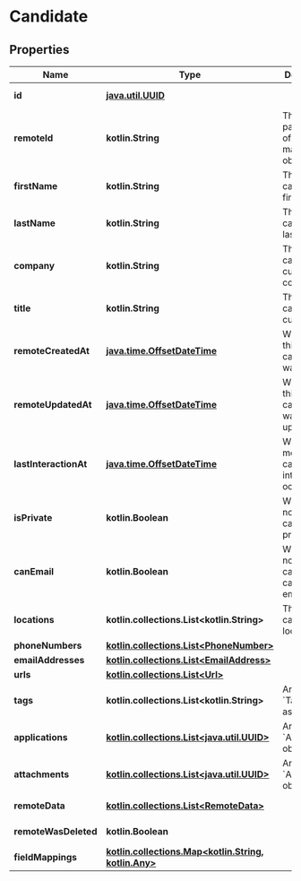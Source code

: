 
# Candidate

## Properties
Name | Type | Description | Notes
------------ | ------------- | ------------- | -------------
**id** | [**java.util.UUID**](java.util.UUID.md) |  |  [optional] [readonly]
**remoteId** | **kotlin.String** | The third-party API ID of the matching object. |  [optional]
**firstName** | **kotlin.String** | The candidate&#39;s first name. |  [optional]
**lastName** | **kotlin.String** | The candidate&#39;s last name. |  [optional]
**company** | **kotlin.String** | The candidate&#39;s current company. |  [optional]
**title** | **kotlin.String** | The candidate&#39;s current title. |  [optional]
**remoteCreatedAt** | [**java.time.OffsetDateTime**](java.time.OffsetDateTime.md) | When the third party&#39;s candidate was created. |  [optional]
**remoteUpdatedAt** | [**java.time.OffsetDateTime**](java.time.OffsetDateTime.md) | When the third party&#39;s candidate was updated. |  [optional]
**lastInteractionAt** | [**java.time.OffsetDateTime**](java.time.OffsetDateTime.md) | When the most recent candidate interaction occurred. |  [optional]
**isPrivate** | **kotlin.Boolean** | Whether or not the candidate is private. |  [optional]
**canEmail** | **kotlin.Boolean** | Whether or not the candidate can be emailed. |  [optional]
**locations** | **kotlin.collections.List&lt;kotlin.String&gt;** | The candidate&#39;s locations. |  [optional]
**phoneNumbers** | [**kotlin.collections.List&lt;PhoneNumber&gt;**](PhoneNumber.md) |  |  [optional]
**emailAddresses** | [**kotlin.collections.List&lt;EmailAddress&gt;**](EmailAddress.md) |  |  [optional]
**urls** | [**kotlin.collections.List&lt;Url&gt;**](Url.md) |  |  [optional]
**tags** | **kotlin.collections.List&lt;kotlin.String&gt;** | Array of &#x60;Tag&#x60; names as strings. |  [optional]
**applications** | [**kotlin.collections.List&lt;java.util.UUID&gt;**](java.util.UUID.md) | Array of &#x60;Application&#x60; object IDs. |  [optional]
**attachments** | [**kotlin.collections.List&lt;java.util.UUID&gt;**](java.util.UUID.md) | Array of &#x60;Attachment&#x60; object IDs. |  [optional]
**remoteData** | [**kotlin.collections.List&lt;RemoteData&gt;**](RemoteData.md) |  |  [optional] [readonly]
**remoteWasDeleted** | **kotlin.Boolean** |  |  [optional] [readonly]
**fieldMappings** | [**kotlin.collections.Map&lt;kotlin.String, kotlin.Any&gt;**](kotlin.Any.md) |  |  [optional] [readonly]



